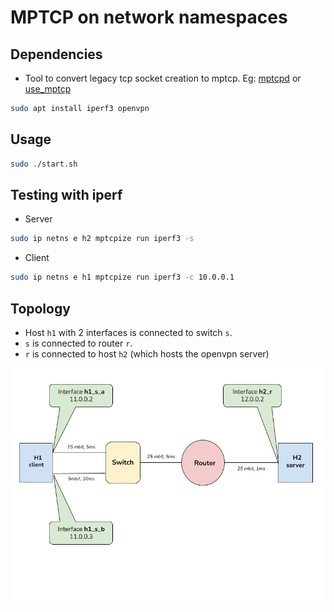 # MPTCP on network namespaces

## Dependencies

- Tool to convert legacy tcp socket creation to mptcp. Eg: [mptcpd](https://github.com/intel/mptcpd/releases/download/v0.9/mptcpd-0.9.tar.gz) or [use_mptcp](https://github.com/pabeni/mptcp-tools/tree/master/use_mptcp)

```bash
sudo apt install iperf3 openvpn
```

## Usage

```bash
sudo ./start.sh
```

## Testing with iperf

- Server
```bash
sudo ip netns e h2 mptcpize run iperf3 -s
```

- Client
```bash
sudo ip netns e h1 mptcpize run iperf3 -c 10.0.0.1
```


## Topology


- Host `h1` with 2 interfaces is connected to switch `s`.
- `s` is connected to router `r`.
- `r` is connected to host `h2` (which hosts the openvpn server)
 
![topology_diagram](./topology.jpeg)
